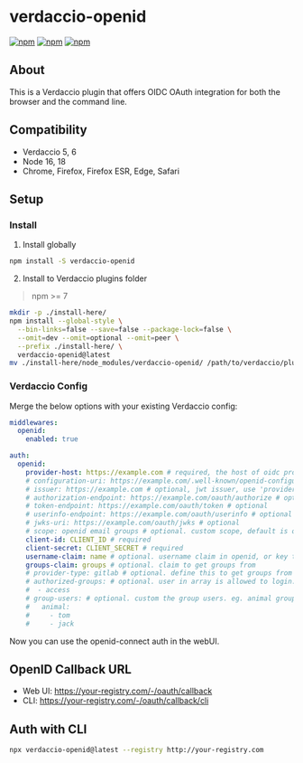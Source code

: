 # verdaccio-openid

[![npm](https://img.shields.io/npm/v/verdaccio-openid.svg)](https://www.npmjs.com/package/verdaccio-openid)
[![npm](https://img.shields.io/npm/dt/verdaccio-openid.svg)](https://www.npmjs.com/package/verdaccio-openid)
[![npm](https://img.shields.io/npm/l/verdaccio-openid.svg)](https://www.npmjs.com/package/verdaccio-openid)

## About

This is a Verdaccio plugin that offers OIDC OAuth integration for both the browser and the command line.

## Compatibility

- Verdaccio 5, 6
- Node 16, 18
- Chrome, Firefox, Firefox ESR, Edge, Safari

## Setup

### Install

1. Install globally

  ```sh
  npm install -S verdaccio-openid
  ```

2. Install to Verdaccio plugins folder

  > npm >= 7

  ```bash
  mkdir -p ./install-here/
  npm install --global-style \
    --bin-links=false --save=false --package-lock=false \
    --omit=dev --omit=optional --omit=peer \
    --prefix ./install-here/ \
    verdaccio-openid@latest
  mv ./install-here/node_modules/verdaccio-openid/ /path/to/verdaccio/plugins/
  ```

### Verdaccio Config

Merge the below options with your existing Verdaccio config:

```yml
middlewares:
  openid:
    enabled: true

auth:
  openid:
    provider-host: https://example.com # required, the host of oidc provider
    # configuration-uri: https://example.com/.well-known/openid-configuration # optional
    # issuer: https://example.com # optional, jwt issuer, use 'provider-host' when empty
    # authorization-endpoint: https://example.com/oauth/authorize # optional
    # token-endpoint: https://example.com/oauth/token # optional
    # userinfo-endpoint: https://example.com/oauth/userinfo # optional
    # jwks-uri: https://example.com/oauth/jwks # optional
    # scope: openid email groups # optional. custom scope, default is openid
    client-id: CLIENT_ID # required
    client-secret: CLIENT_SECRET # required
    username-claim: name # optional. username claim in openid, or key to get username in userinfo endpoint response, default is sub
    groups-claim: groups # optional. claim to get groups from
    # provider-type: gitlab # optional. define this to get groups from gitlab api
    # authorized-groups: # optional. user in array is allowed to login. use true to ensure user have at least one group, false means no groups check
    #  - access
    # group-users: # optional. custom the group users. eg. animal group has user tom and jack. if set, 'groups-claim' and 'provider-type' take no effect
    #   animal:
    #     - tom
    #     - jack
```

Now you can use the openid-connect auth in the webUI.

## OpenID Callback URL

* Web UI: https://your-registry.com/-/oauth/callback
* CLI: https://your-registry.com/-/oauth/callback/cli

## Auth with CLI

```sh
npx verdaccio-openid@latest --registry http://your-registry.com
```
